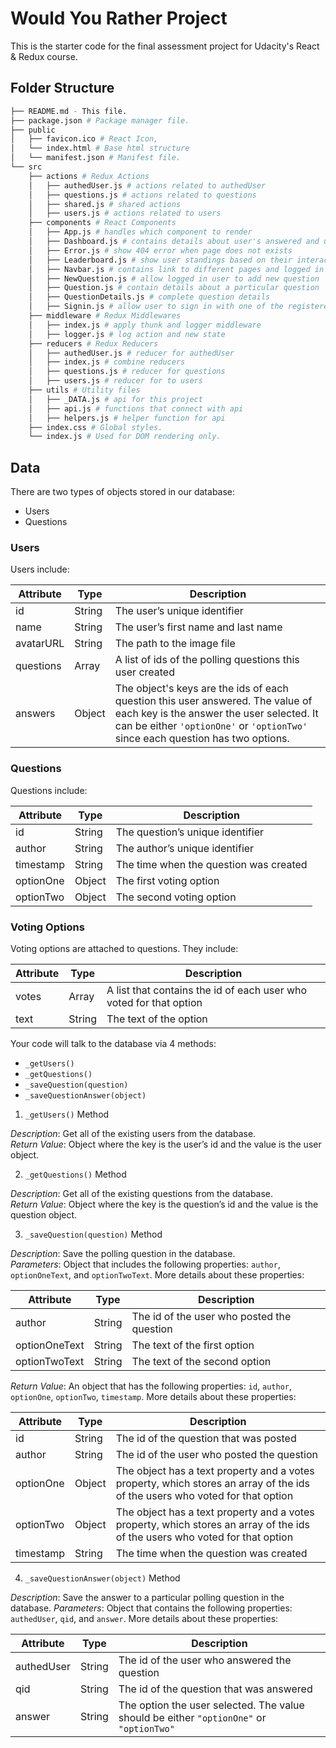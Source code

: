 # Would You Rather Project

This is the starter code for the final assessment project for Udacity's React & Redux course.

## Folder Structure
```bash
├── README.md - This file.
├── package.json # Package manager file.
├── public
│   ├── favicon.ico # React Icon,
│   └── index.html # Base html structure
│   └── manifest.json # Manifest file.
└── src
    ├── actions # Redux Actions
    │   ├── authedUser.js # actions related to authedUser
    │   ├── questions.js # actions related to questions
    │   ├── shared.js # shared actions
    │   ├── users.js # actions related to users
    ├── components # React Components
    │   ├── App.js # handles which component to render
    │   ├── Dashboard.js # contains details about user's answered and unanswered questions
    │   ├── Error.js # show 404 error when page does not exists
    │   ├── Leaderboard.js # show user standings based on their interaction with app
    │   ├── Navbar.js # contains link to different pages and logged in user
    │   ├── NewQuestion.js # allow logged in user to add new question
    │   ├── Question.js # contain details about a particular question
    │   ├── QuestionDetails.js # complete question details
    │   ├── Signin.js # allow user to sign in with one of the registered user
    ├── middleware # Redux Middlewares
    │   ├── index.js # apply thunk and logger middleware
    │   ├── logger.js # log action and new state
    ├── reducers # Redux Reducers
    │   ├── authedUser.js # reducer for authedUser
    │   ├── index.js # combine reducers
    │   ├── questions.js # reducer for questions
    │   ├── users.js # reducer for to users
    ├── utils # Utility files
    │   ├── _DATA.js # api for this project
    │   ├── api.js # functions that connect with api
    │   ├── helpers.js # helper function for api
    ├── index.css # Global styles.
    └── index.js # Used for DOM rendering only.
```

## Data

There are two types of objects stored in our database:

* Users
* Questions

### Users

Users include:

| Attribute    | Type             | Description           |
|-----------------|------------------|-------------------         |
| id                 | String           | The user’s unique identifier |
| name          | String           | The user’s first name  and last name     |
| avatarURL  | String           | The path to the image file |
| questions | Array | A list of ids of the polling questions this user created|
| answers      | Object         |  The object's keys are the ids of each question this user answered. The value of each key is the answer the user selected. It can be either `'optionOne'` or `'optionTwo'` since each question has two options.

### Questions

Questions include:

| Attribute | Type | Description |
|-----------------|------------------|-------------------|
| id                  | String | The question’s unique identifier |
| author        | String | The author’s unique identifier |
| timestamp | String | The time when the question was created|
| optionOne | Object | The first voting option|
| optionTwo | Object | The second voting option|

### Voting Options

Voting options are attached to questions. They include:

| Attribute | Type | Description |
|-----------------|------------------|-------------------|
| votes             | Array | A list that contains the id of each user who voted for that option|
| text                | String | The text of the option |

Your code will talk to the database via 4 methods:

* `_getUsers()`
* `_getQuestions()`
* `_saveQuestion(question)`
* `_saveQuestionAnswer(object)`

1) `_getUsers()` Method

*Description*: Get all of the existing users from the database.  
*Return Value*: Object where the key is the user’s id and the value is the user object.

2) `_getQuestions()` Method

*Description*: Get all of the existing questions from the database.  
*Return Value*: Object where the key is the question’s id and the value is the question object.

3) `_saveQuestion(question)` Method

*Description*: Save the polling question in the database.  
*Parameters*:  Object that includes the following properties: `author`, `optionOneText`, and `optionTwoText`. More details about these properties:

| Attribute | Type | Description |
|-----------------|------------------|-------------------|
| author | String | The id of the user who posted the question|
| optionOneText| String | The text of the first option |
| optionTwoText | String | The text of the second option |

*Return Value*:  An object that has the following properties: `id`, `author`, `optionOne`, `optionTwo`, `timestamp`. More details about these properties:

| Attribute | Type | Description |
|-----------------|------------------|-------------------|
| id | String | The id of the question that was posted|
| author | String | The id of the user who posted the question|
| optionOne | Object | The object has a text property and a votes property, which stores an array of the ids of the users who voted for that option|
| optionTwo | Object | The object has a text property and a votes property, which stores an array of the ids of the users who voted for that option|
|timestamp|String | The time when the question was created|

4) `_saveQuestionAnswer(object)` Method

*Description*: Save the answer to a particular polling question in the database.
*Parameters*: Object that contains the following properties: `authedUser`, `qid`, and `answer`. More details about these properties:

| Attribute | Type | Description |
|-----------------|------------------|-------------------|
| authedUser | String | The id of the user who answered the question|
| qid | String | The id of the question that was answered|
| answer | String | The option the user selected. The value should be either `"optionOne"` or `"optionTwo"`|
